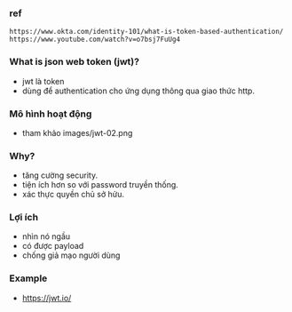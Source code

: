 ### ref
```
https://www.okta.com/identity-101/what-is-token-based-authentication/
https://www.youtube.com/watch?v=o7bsj7FuUg4
```

### What is json web token (jwt)?
- jwt là token
- dùng để authentication cho ứng dụng thông qua giao thức http.

### Mô hình hoạt động
- tham khảo images/jwt-02.png

### Why?
- tăng cường security.
- tiện ích hơn so với password truyền thống.
- xác thực quyền chủ sở hửu.

### Lợi ích
- nhìn nó ngầu
- có được payload
- chống giả mạo người dùng

### Example
- https://jwt.io/